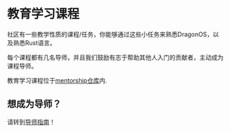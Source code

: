 # 教育学习课程

社区有一些教学性质的课程/任务，你能够通过这些小任务来熟悉DragonOS，以及熟悉Rust语言。

每个课程都有几名导师，并且我们鼓励有志于帮助其他人入门的贡献者，主动成为课程导师。

教育学习课程位于[mentorship仓库]内.

## 想成为导师？

请转到[导师指南]！

[mentorship仓库]: https://github.com/DragonOS-Community/mentorship
[导师指南]: /mentorship/mentor-guide.md
